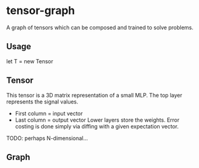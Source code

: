 # tensor-graph
A graph of tensors which can be composed and trained to solve problems.

## Usage
let T = new Tensor


## Tensor
This tensor is a 3D matrix representation of a small MLP.
The top layer represents the signal values.
- First column = input vector
- Last column = output vector
Lower layers store the weights.
Error costing is done simply via diffing with a given expectation vector.

TODO: perhaps N-dimensional...


## Graph

